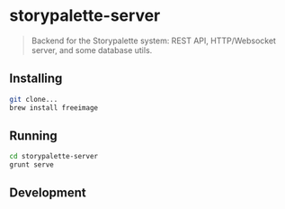 # storypalette-server

> Backend for the Storypalette system: REST API, HTTP/Websocket server, and some database utils.

## Installing

```sh
git clone...
brew install freeimage

```

## Running

```sh
cd storypalette-server
grunt serve
```

## Development

